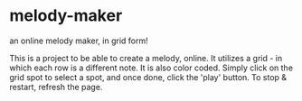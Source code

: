# melody-maker
an online melody maker, in grid form!


This is a project to be able to create a melody, online. It utilizes a grid - in which each row is a different note. It is also color coded. Simply click on the grid spot to select a spot, and once done, click the 'play' button. To stop & restart, refresh the page.
